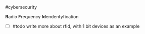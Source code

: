 #cybersecurity  

**R**adio **F**requency **Id**endentyfication

- [ ] #todo write more about rfid, with 1 bit devices as an example